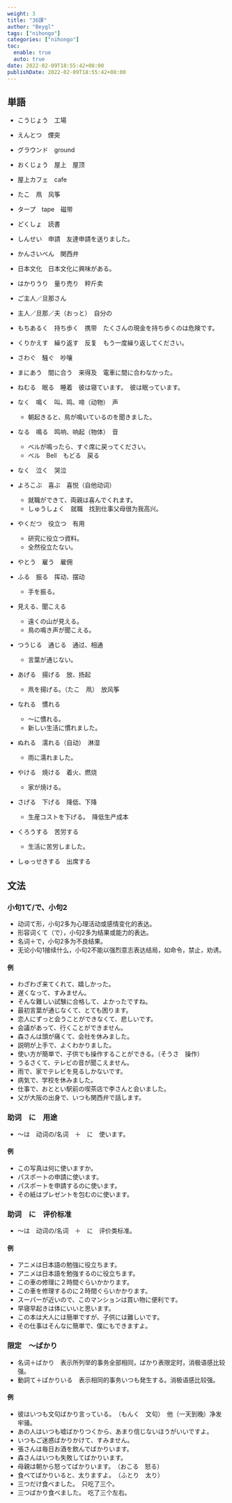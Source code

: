 ```yaml
---
weight: 3
title: "36課"
author: "Beygl"
tags: ["nihongo"]
categories: ["nihongo"]
toc:
  enable: true
  auto: true
date: 2022-02-09T18:55:42+08:00
publishDate: 2022-02-09T18:55:42+08:00
---
```


## 単語

- こうじょう　工場
- えんとつ　煙突
- グラウンド　ground
- おくじょう　屋上　屋顶
- 屋上カフェ　cafe
- たこ　凧　风筝
- タープ　tape　磁带
- どくしょ　読書
- しんせい　申請　友達申請を送りました。
- かんさいべん　関西弁
- 日本文化　日本文化に興味がある。
- はかりうり　量り売り　秤斤卖
- ご主人／旦那さん
- 主人／旦那／夫（おっと）　自分の
- もちあるく　持ち歩く　携带　たくさんの現金を持ち歩くのは危険です。
- くりかえす　繰り返す　反复　もう一度繰り返してください。
- さわぐ　騒ぐ　吵嚷
- まにあう　間に合う　来得及　電車に間に合わなかった。
- ねむる　眠る　睡着　彼は寝ています。　彼は眠っています。
- なく　鳴く　叫、鸣、啼（动物）　声
  - 朝起きると、鳥が鳴いているのを聞きました。
- なる　鳴る　鸣响、响起（物体）　音
  - ベルが鳴ったら、すぐ席に戻ってください。
  - ベル　Bell　もどる　戻る
- なく　泣く　哭泣
- よろこぶ　喜ぶ　喜悦（自他动词）
  - 就職ができて、両親は喜んでくれます。
  - しゅうしょく　就職　找到仕事父母很为我高兴。
- やくだつ　役立つ　有用
  - 研究に役立つ資料。
  - 全然役立たない。
- やとう　雇う　雇佣
- ふる　振る　挥动、摆动
  - 手を振る。

- 見える、聞こえる
  - 遠くの山が見える。
  - 鳥の鳴き声が聞こえる。
- つうじる　通じる　通过、相通
  - 言葉が通じない。
- あげる　揚げる　放、扬起
  - 凧を揚げる。（たこ　凧）　放风筝
- なれる　慣れる
  - ～に慣れる。
  - 新しい生活に慣れました。
- ぬれる　濡れる（自动）　淋湿
  - 雨に濡れました。
- やける　焼ける　着火、燃烧
  - 家が焼ける。
- さげる　下げる　降低、下降
  - 生産コストを下げる。　降低生产成本
- くろうする　苦労する
  - 生活に苦労しました。
- しゅっせきする　出席する

## 文法

### 小句1て/で、小句2

- 动词て形，小句2多为心理活动或感情变化的表达。
- 形容词くて（で），小句2多为结果或能力的表达。
- 名词＋で，小句2多为不良结果。
- 无论小句1接续什么，小句2不能以强烈意志表达结局，如命令，禁止，劝诱。

#### 例

- わざわざ来てくれて、嬉しかった。
- 遅くなって、すみません。
- そんな難しい試験に合格して、よかったですね。
- 最初言葉が通じなくて、とても困ります。
- 恋人にずっと会うことができなくて、悲しいです。
- 会議があって、行くことができません。
- 森さんは頭が痛くて、会社を休みました。
- 説明が上手で、よくわかりました。
- 使い方が簡単で、子供でも操作することができる。（そうさ　操作）
- うるさくて、テレビの音が聞こえません。
- 雨で、家でテレビを見るしかないです。
- 病気で、学校を休みました。
- 仕事で、おととい駅前の喫茶店で李さんと会いました。
- 父が大阪の出身で、いつも関西弁で話します。

### 助词　に　用途

- ～は　动词の/名词　＋　に　使います。

#### 例

- この写真は何に使いますか。
- パスポートの申請に使います。
- パスポートを申請するのに使います。
- その紙はプレゼントを包むのに使います。

### 助词　に　评价标准

- ～は　动词の/名词　＋　に　评价类标准。

#### 例

- アニメは日本語の勉強に役立ちます。
- アニメは日本語を勉強するのに役立ちます。
- この車の修理に２時間ぐらいかかります。
- この車を修理するのに２時間ぐらいかかります。
- スーパーが近いので、このマンションは買い物に便利です。
- 早寝早起きは体にいいと思います。
- この本は大人には簡単ですが、子供には難しいです。
- その仕事はそんなに簡単で、僕にもできますよ。

###  限定　～ばかり

- 名词＋ばかり　表示所列举的事务全部相同，ばかり表限定时，消极语感比较强。
- 動詞て＋ばかりいる　表示相同的事务いつも発生する。消极语感比较强。

#### 例

- 彼はいつも文句ばかり言っている。　（もんく　文句）　他（一天到晚）净发牢骚。
- あの人はいつも嘘ばかりつくから、あまり信じないほうがいいですよ。
- いつもご迷惑ばかりかけて、すみません。
- 張さんは毎日お酒を飲んでばかりいます。
- 森さんはいつも失敗してばかりいます。
- 母親は朝から怒ってばかりいます。　（おこる　怒る）
- 食べてばかりいると、太りますよ。　（ふとり　太り）
- 三つだけ食べました。　只吃了三个。
- 三つばかり食べました。　吃了三个左右。